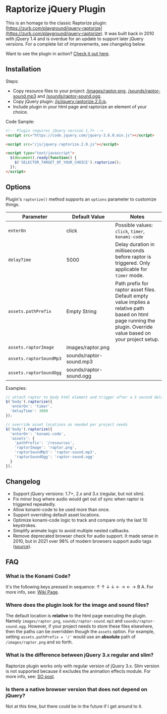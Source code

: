 # Raptorize jQuery Plugin

This is an homage to the classic Raptorize plugin: [https://zurb.com/playground/jquery-raptorize](https://zurb.com/playground/jquery-raptorize). It was built back in 2010 with jQuery 1.4 and is overdue for an update to support later jQuery versions. For a complete list of improvements, see changelog below.

Want to see the plugin in action? [Check it out here](https://randomvlad.github.io/raptorize-jquery).

## Installation

Steps:
* Copy resource files to your project: [/images/raptor.png](/images/raptor.png), [/sounds/raptor-sound.mp3](/sounds/raptor-sound.mp3) and [/sounds/raptor-sound.ogg](/sounds/raptor-sound.ogg).
* Copy jQuery plugin: [/js/jquery.raptorize.2.0.js](/js/jquery.raptorize.2.0.js).
* Include plugin in your html page and raptorize an element of your choice.

Code Sample:

```html
<!-- Plugin requires jQuery version 1.7+ -->
<script src="https://code.jquery.com/jquery-3.6.0.min.js"></script>

<script src="/js/jquery.raptorize.2.0.js"></script>

<script type="text/javascript">
  $(document).ready(function() {
    $('SELECTOR_TARGET_OF_YOUR_CHOICE').raptorize();
  });
</script>
```

## Options

Plugin's `raptorize()` method supports an `options` parameter to customize things.

| Parameter | Default Value | Notes |
|---|---|---|
| `enterOn` | click | Possible values: `click`, `timer`, `konami-code` |
| `delayTime` | 5000 | Delay duration in milliseconds before raptor is triggered. Only applicable for `timer` mode. |
| `assets.pathPrefix` | Empty String| Path prefix for raptor asset files. Default empty value implies a relative path based on html page running the plugin. Override value based on your project setup. |
| `assets.raptorImage` | images/raptor.png | |
| `assets.raptorSoundMp3` | sounds/raptor-sound.mp3 |  |
| `assets.raptorSoundOgg` | sounds/raptor-sound.ogg |  |

Examples:

```javascript
// attach raptor to body html element and trigger after a 3 second delay timer
$('body').raptorize({ 
  'enterOn': 'timer',
  'delayTime': 3000
});
```

```javascript
// override asset locations as needed per project needs 
$('body').raptorize({
  'enterOn': 'konami-code',  
  'assets': {
    'pathPrefix': '/resources',
    'raptorImage': 'raptor.png',
    'raptorSoundMp3': 'raptor-sound.mp3',
    'raptorSoundOgg': 'raptor-sound.ogg'
  }
});
```

## Changelog

- Support jQuery versions: 1.7+, 2.x and 3.x (regular, but not slim).
- Fix minor bug where audio would get out of sync when raptor is triggered repeatedly.
- Allow konami-code to be used more than once.
- Support overriding default asset locations. 
- Optimize konami-code logic to track and compare only the last 10 keystrokes. 
- Simplify animate logic to avoid multiple nested callbacks.
- Remove deprecated browser check for audio support. It made sense in 2010, but in 2021 over 98% of modern browsers support audio tags ([source](https://caniuse.com/?search=audio)).

## FAQ

### What is the Konami Code?

It's the following keys pressed in sequence: ↑ ↑ ↓ ↓ ← → ← → B A. For more info, see: [Wiki Page](https://en.wikipedia.org/wiki/Konami_Code).

### Where does the plugin look for the image and sound files?

The default location is __relative__ to the html page executing the plugin. Namely `images/raptor.png`, `sounds/raptor-sound.mp3` and `sounds/raptor-sound.ogg`. However, if your project needs to store these files elsewhere, then the paths can be overridden though the `assets` option. For example, setting `assets.pathPrefix = '/'` would use an __absolute__ path of `/images/raptor.png` and so forth.         

### What is the difference between jQuery 3.x regular and slim?

Raptorize plugin works only with regular version of jQuery 3.x. Slim version is not supported because it excludes the animation effects module. For more info, see: [SO post](https://stackoverflow.com/questions/35424053/what-are-the-differences-between-normal-and-slim-package-of-jquery).  

### Is there a native browser version that does not depend on jQuery?

Not at this time, but there could be in the future if I get around to it.
